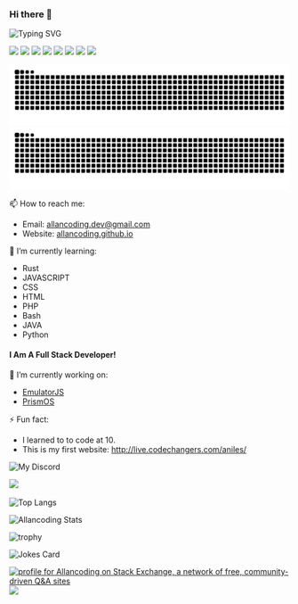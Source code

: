 ### Hi there 👋
![Typing SVG](https://readme-typing-svg.herokuapp.com/?font=Fira+Code&pause=500&color=2ABB12&vCenter=true&width=435&lines=Hi+I+am+Allan;I+like+to+code%3A;EmulatorJS+is+the+best+emulator!;chatGPT+is+super+cool!;I+sometimes+break+things;sometimes+I+wonder+why+I+like+coding;Thanks+for+watching!;_;_)

![](https://komarev.com/ghpvc/?username=allancoding&color=brightgreen)
![](https://img.shields.io/badge/Discord-allancoding-brightgreen/?logo=discord&color=7289DA)
![](https://img.shields.io/badge/Editor-VS%20Code-brightgreen/?logo=visualstudiocode&logoColor=blue&color=blue)
![](https://img.shields.io/badge/Knows-JavaScript-brightgreen/?logo=javascript&logoColor=warning&color=yellow)
![](https://img.shields.io/badge/Knows-HTML-brightgreen/?logo=html5&logoColor=warning&color=orange)
![](https://img.shields.io/badge/Knows-JAVA-brightgreen/?logo=java&logoColor=red&color=red)
![](https://img.shields.io/badge/Knows-MarkDown-brightgreen?logo=markdown&color=fff)
![](https://img.shields.io/github/sponsors/allancoding?label=Sponsors&logo=githubsponsors&style=flat)

![github contribution grid snake animation](https://raw.githubusercontent.com/allancoding/allancoding/output/github-contribution-grid-snake-dark.svg#gh-dark-mode-only)![github contribution grid snake animation](https://raw.githubusercontent.com/allancoding/allancoding/output/github-contribution-grid-snake.svg#gh-light-mode-only)

📫 How to reach me:
- Email: allancoding.dev@gmail.com
- Website: [allancoding.github.io](https://allancoding.github.io)

🌱 I’m currently learning:
- Rust
- JAVASCRIPT
- CSS
- HTML
- PHP
- Bash
- JAVA
- Python

#### I Am A Full Stack Developer!

🔭 I’m currently working on:
- [EmulatorJS](https://github.com/EmulatorJS/EmulatorJS)
- [PrismOS](https://github.com/PrismNet)

⚡ Fun fact:
- I learned to to code at 10.
- This is my first website: http://live.codechangers.com/aniles/

<!--
**allancoding/allancoding** is a ✨ _special_ ✨ repository because its `README.md` (this file) appears on your GitHub profile.

Here are some ideas to get you started:

- 🔭 I’m currently working on ...
- 🌱 I’m currently learning ...
- 👯 I’m looking to collaborate on ...
- 🤔 I’m looking for help with ...
- 💬 Ask me about ...
- 📫 How to reach me: ...
- 😄 Pronouns: ...
- ⚡ Fun fact: ...
-->

![My Discord](https://discord-readme-badge.vercel.app/api?id=893621402496806975)

![](https://github-readme-stats-allancoding.vercel.app/api?username=allancoding&count_private=true&border_radius=8&theme=tokyonight&include_all_commits=true&disable_animations=true)

![Top Langs](https://github-readme-stats-allancoding.vercel.app/api/top-langs/?username=allancoding&langs_count=20&layout=compact&theme=tokyonight&disable_animations=true)

![Allancoding Stats](https://allancoding-github-readme-streak-stats.vercel.app/?user=allancoding&theme=tokyonight)

![trophy](https://github-profile-trophy.vercel.app/?username=allancoding&theme=tokyonight&no-frame=true&margin-w=15&margin-h=15&column=8)

![Jokes Card](https://readme-jokes.vercel.app/api?theme=tokyonight)

<a href="https://stackexchange.com/users/18796553"><img src="https://stackexchange.com/users/flair/18796553.png?theme=dark" width="208" height="58" alt="profile for Allancoding on Stack Exchange, a network of free, community-driven Q&amp;A sites" title="profile for Allancoding on Stack Exchange, a network of free, community-driven Q&amp;A sites"></a>
![](https://hit.yhype.me/github/profile?user_id=74841470)

